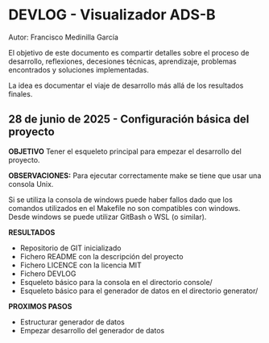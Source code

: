 # DEVLOG - Visualizador ADS-B
Autor: Francisco Medinilla García

El objetivo de este documento es compartir detalles sobre el proceso de desarrollo, reflexiones, decesiones técnicas, aprendizaje, problemas encontrados y soluciones implementadas.

La idea es documentar el viaje de desarrollo más allá de los resultados finales.

## 28 de junio de 2025 - Configuración básica del proyecto

**OBJETIVO**
Tener el esqueleto principal para empezar el desarrollo del proyecto.

**OBSERVACIONES:**
Para ejecutar correctamente make se tiene que usar una consola Unix.

Si se utiliza la consola de windows puede haber fallos dado que los comandos utilizados en el Makefile no son compatibles con windows. Desde windows se puede utilizar GitBash o WSL (o similar).

**RESULTADOS**
- Repositorio de GIT inicializado
- Fichero README con la descripción del proyecto
- Fichero LICENCE con la licencia MIT
- Fichero DEVLOG
- Esqueleto básico para la consola en el directorio console/
- Esqueleto básico para el generador de datos en el directorio generator/

**PROXIMOS PASOS**
- Estructurar generador de datos
- Empezar desarrollo del generador de datos